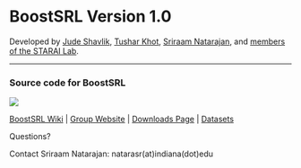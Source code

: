 # BoostSRL Version 1.0

Developed by [Jude Shavlik](http://pages.cs.wisc.edu/~shavlik/), [Tushar Khot](http://pages.cs.wisc.edu/~tushar/), [Sriraam Natarajan](homes.soic.indiana.edu/natarasr/), and [members of the STARAI Lab](http://www.indiana.edu/~iustarai/people.html).

---

### Source code for **BoostSRL**

<!--

Commenting out until we properly set up Travis CI.

| License | Build Status |
| --- | --- |
| [![][license img]][license] | [![Build Status](https://travis-ci.org/boost-starai/BoostSRL.svg?branch=master)](https://travis-ci.org/boost-starai/BoostSRL) |

-->

[![][license img]][license]

[BoostSRL Wiki](https://github.com/boost-starai/BoostSRL/wiki) | [Group Website](https://starling.utdallas.edu) | [Downloads Page](https://github.com/boost-starai/BoostSRL-VersionHistory) | [Datasets](https://starling.utdallas.edu/datasets/)

Questions?

Contact Sriraam Natarajan: natarasr(at)indiana(dot)edu

[license]:license.txt
[license img]:https://img.shields.io/aur/license/yaourt.svg
